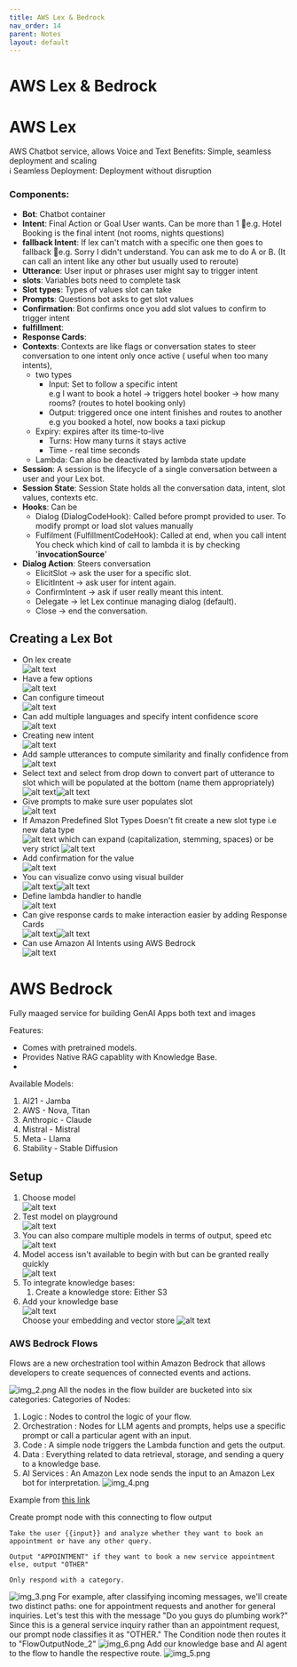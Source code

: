 ```yaml
---
title: AWS Lex & Bedrock
nav_order: 14
parent: Notes
layout: default
---
```


# AWS Lex & Bedrock

# AWS Lex

AWS Chatbot service, allows Voice and Text
Benefits: Simple, seamless deployment and scaling  
ℹ️ Seamless Deployment: Deployment without disruption

### Components:

- **Bot**: Chatbot container
- **Intent**: Final Action or Goal User wants. Can be more than 1
  📌e.g. Hotel Booking is the final intent (not rooms, nights questions)
- **fallback Intent**: If lex can't match with a specific one then goes to fallback
  📌e.g. Sorry I didn't understand. You can ask me to do A or B.
  (It can call an intent like any other but usually used to reroute)
- **Utterance**:  User input or phrases user might say to trigger intent
- **slots**: Variables bots need to complete task
- **Slot types**: Types of values slot can take
- **Prompts**: Questions bot asks to get slot values
- **Confirmation**: Bot confirms once you add slot values to confirm to trigger intent
- **fulfillment**:
- **Response Cards**:
- **Contexts**: Contexts are like flags or conversation states to steer conversation to one intent only once active (
  useful when too many intents),
    - two types
        - Input: Set to follow a specific intent  
          e.g I want to book a hotel → triggers hotel booker → how many rooms? (routes to hotel booking only)
        - Output: triggered once one intent finishes and routes to another  
          e.g you booked a hotel, now books a taxi pickup
    - Expiry: expires after its time-to-live
        - Turns: How many turns it stays active
        - Time - real time seconds
    - Lambda: Can also be deactivated by lambda state update
- **Session**: A session is the lifecycle of a single conversation between a user and your Lex bot.
- **Session State**: Session State holds all the conversation data, intent, slot values, contexts etc.
- **Hooks**: Can be
    - Dialog (DialogCodeHook): Called before prompt provided to user. To modify prompt or load slot values manually
    - Fulfilment (FulfillmentCodeHook): Called at end, when you call intent  
      You check which kind of call to lambda it is by checking '**invocationSource**'
- **Dialog Action**: Steers conversation
    - ElicitSlot → ask the user for a specific slot.
    - ElicitIntent → ask user for intent again.
    - ConfirmIntent → ask if user really meant this intent.
    - Delegate → let Lex continue managing dialog (default).
    - Close → end the conversation.

## Creating a Lex Bot

- On lex create<br>![alt text](../Images/image.png)
- Have a few options<br>![alt text](../Images/image-1.png)
- Can configure timeout<br>![alt text](../Images/image-2.png)
- Can add multiple languages and specify intent confidence score <br>![alt text](../Images/image-3.png)
- Creating new intent <br>![alt text](../Images/image-4.png)
- Add sample utterances to compute similarity and finally confidence from <br>![alt text](../Images/image-5.png)
- Select text and select from drop down to convert part of utterance to slot which will be populated at the bottom (name
  them appropriately) <br>![alt text](../Images/image-6.png)![alt text](../Images/image-7.png)
- Give prompts to make sure user populates slot<br> ![alt text](../Images/image-8.png)
- If Amazon Predefined Slot Types Doesn't fit create a new slot type i.e new data
  type<br> ![alt text](../Images/image-9.png) which can expand (capitalization, stemming, spaces) or be very
  strict ![alt text](../Images/image-10.png)
- Add confirmation for the value<br>![alt text](../Images/image-11.png)
- You can visualize convo using visual
  builder <br>![alt text](../Images/image-12.png)![alt text](../Images/image-13.png)
- Define lambda handler to handle<br>
  ![alt text](../Images/image-14.png)
- Can give response cards to make interaction easier by adding Response
  Cards <br>![alt text](../Images/image-15.png)![alt text](../Images/image-16.png)
- Can use Amazon AI Intents using AWS Bedrock <br>![alt text](../Images/image-23.png)

# AWS Bedrock

Fully maaged service for building GenAI Apps both text and images

Features:

- Comes with pretrained models.
- Provides Native RAG capablity with Knowledge Base.
-

Available Models:

1. AI21 - Jamba
2. AWS - Nova, Titan
3. Anthropic - Claude
4. Mistral - Mistral
5. Meta - Llama
6. Stability - Stable Diffusion

## Setup

1. Choose model <br> ![alt text](../Images/image-17.png)
2. Test model on playground <br> ![alt text](../Images/image-18.png)
3. You can also compare multiple models in terms of output, speed etc <br> ![alt text](../Images/image-19.png)
4. Model access isn't available to begin with but can be granted really quickly <br>![alt text](../Images/image-20.png)
5. To integrate knowledge bases:
    1. Create a knowledge store: Either S3
6. Add your knowledge base <br> ![alt text](../Images/image-21.png) <br> Choose your embedding and vector
   store ![alt text](../Images/image-22.png)

### AWS Bedrock Flows

Flows are a new orchestration tool within Amazon Bedrock that allows developers to create sequences of connected events
and actions.

![img_2.png](img_2.png)
All the nodes in the flow builder are bucketed into six categories:
Categories of Nodes:

1. Logic : Nodes to control the logic of your flow.
2. Orchestration : Nodes for LLM agents and prompts, helps use a specific prompt or call a particular agent with an
   input.
3. Code : A simple node triggers the Lambda function and gets the output.
4. Data : Everything related to data retrieval, storage, and sending a query to a knowledge base.
5. AI Services : An Amazon Lex node sends the input to an Amazon Lex bot for interpretation.
   ![img_4.png](img_4.png)

Example from [this link](https://dev.to/aws-builders/understanding-amazon-bedrocks-new-feature-flows-1ohd)

Create prompt node with this connecting to flow output

```commandline
Take the user {{input}} and analyze whether they want to book an 
appointment or have any other query.

Output "APPOINTMENT" if they want to book a new service appointment 
else, output "OTHER"

Only respond with a category.
```

![img_3.png](img_3.png)
For example, after classifying incoming messages, we'll create two distinct paths: one for appointment requests and
another for general inquiries. Let's test this with the message "Do you guys do plumbing work?" Since this is a general
service inquiry rather than an appointment request, our prompt node classifies it as "OTHER." The Condition node then
routes it to "FlowOutputNode_2"
![img_6.png](img_6.png)
Add our knowledge base and AI agent to the flow to handle the respective route.
![img_5.png](img_5.png)